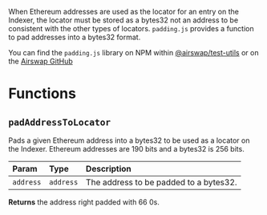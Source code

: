 When Ethereum addresses are used as the locator for an entry on the Indexer, the locator must be stored as a bytes32 not an address to be consistent with the other types of locators. `padding.js` provides a function to pad addresses into a bytes32 format.

You can find the `padding.js` library on NPM within [@airswap/test-utils](https://www.npmjs.com/package/@airswap/test-utils) or on the [Airswap GitHub](https://github.com/airswap/airswap-protocols/blob/master/utils/test-utils/src/padding.js)

# Functions

## `padAddressToLocator`

Pads a given Ethereum address into a bytes32 to be used as a locator on the Indexer. Ethereum addresses are 190 bits and a bytes32 is 256 bits.

| Param      | Type       | Description                                 |
| :--------- | :--------- | :------------------------------------------ |
| `address`  | `address`  | The address to be padded to a bytes32.      | 

**Returns** the address right padded with 66 0s.
